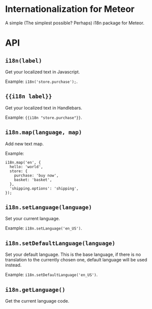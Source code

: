# Internationalization for Meteor

A simple (The simplest possible? Perhaps) i18n package for Meteor.

# API



## `i18n(label)`

Get your localized text in Javascript.

Example: `i18n('store.purchase');`.



## `{{i18n label}}`

Get your localized text in Handlebars.

Example: `{{i18n "store.purchase"}}`.



## `i18n.map(language, map)`

Add new text map.

Example:

    i18n.map('en', {
      hello: 'world',
      store: {
        purchase: 'buy now',
        basket: 'basket',
      },
      'shipping.options': 'shipping',
    });



## `i18n.setLanguage(language)`

Set your current language.

Example: `i18n.setLanguage('en_US')`.



## `i18n.setDefaultLanguage(language)`

Set your default language. This is the base language, if there is no translation to the currently chosen one,
default language will be used instead.

Example: `i18n.setDefaultLanguage('en_US')`.



## `i18n.getLanguage()`

Get the current language code.
